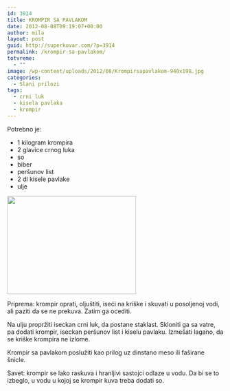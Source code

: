 ```yaml
---
id: 3914
title: KROMPIR SA PAVLAKOM
date: 2012-08-08T09:19:07+00:00
author: mila
layout: post
guid: http://superkuvar.com/?p=3914
permalink: /krompir-sa-pavlakom/
totvreme:
  - ""
image: /wp-content/uploads/2012/08/Krompirsapavlakom-940x198.jpg
categories:
  - Slani prilozi
tags:
  - crni luk
  - kisela pavlaka
  - krompir
---
```

Potrebno je:

  * 1 kilogram krompira
  * 2 glavice crnog luka
  * so
  * biber
  * peršunov list
  * 2 dl kisele pavlake
  * ulje

<img class="alignnone size-medium wp-image-3916" title="Krompirsapavlakom" src="//superkuvar.com/wp-content/uploads/2012/08/Krompirsapavlakom-e1344334842831-300x228.jpg" alt="" width="300" height="228" srcset="http://localhost/superkuvar/wp-content/uploads/2012/08/Krompirsapavlakom-e1344334842831-300x228.jpg 300w, http://localhost/superkuvar/wp-content/uploads/2012/08/Krompirsapavlakom-e1344334842831-1024x778.jpg 1024w" sizes="(max-width: 300px) 100vw, 300px" /> 

Priprema: krompir oprati, oljuštiti, iseći na kriške i skuvati u posoljenoj vodi, ali paziti da se ne prekuva. Zatim ga ocediti.

Na ulju propržiti iseckan crni luk, da postane staklast. Skloniti ga sa vatre, pa dodati krompir, iseckan peršunov list i kiselu pavlaku. Izmešati lagano, da se kriške krompira ne izlome.

Krompir sa pavlakom poslužiti kao prilog uz dinstano meso ili faširane šnicle.

Savet: krompir se lako raskuva i hranljivi sastojci odlaze u vodu. Da bi se to izbeglo, u vodu u kojoj se krompir kuva treba dodati so.